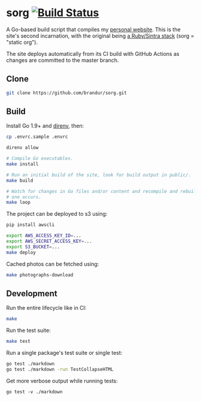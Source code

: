 # sorg [![Build Status](https://github.com/brandur/sorg/workflows/sorg%20CI/badge.svg)](https://github.com/brandur/sorg/actions)

A Go-based build script that compiles my [personal website][brandur]. This is
the site's second incarnation, with the original being [a Ruby/Sintra
stack][org] (sorg = "static org").

The site deploys automatically from its CI build with GitHub Actions as changes
are committed to the master branch.

## Clone

``` sh
git clone https://github.com/brandur/sorg.git
```

## Build

Install Go 1.9+ and [direnv][direnv], then:

``` sh
cp .envrc.sample .envrc

direnv allow

# Compile Go executables.
make install

# Run an initial build of the site, look for build output in public/.
make build

# Watch for changes in Go files and/or content and recompile and rebuild when
# one occurs.
make loop
```

The project can be deployed to s3 using:

``` sh
pip install awscli

export AWS_ACCESS_KEY_ID=...
export AWS_SECRET_ACCESS_KEY=...
export S3_BUCKET=...
make deploy
```

Cached photos can be fetched using:

``` sh
make photographs-download
```

## Development

Run the entire lifecycle like in CI:

``` sh
make
```

Run the test suite:

``` sh
make test
```

Run a single package's test suite or single test:

``` sh
go test ./markdown
go test ./markdown -run TestCollapseHTML
```

Get more verbose output while running tests:

```
go test -v ./markdown
```

[brandur]: https://brandur.org
[direnv]: https://direnv.net/
[org]: https://github.com/brandur/org

<!--
# vim: set tw=79:
-->
